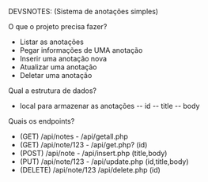 DEVSNOTES: (Sistema de anotações simples)

O que o projeto precisa fazer?

- Listar as anotações
- Pegar informações de UMA anotação
- Inserir uma anotação nova
- Atualizar uma anotação
- Deletar uma anotação

Qual a estrutura de dados?

- local para armazenar as anotações
  -- id
  -- title
  -- body

Quais os endpoints?

- (GET) /api/notes - /api/getall.php
- (GET) /api/note/123 - /api/get.php? (id)
- (POST) /api/note - /api/insert.php (title,body)
- (PUT) /api/note/123 - /api/update.php (id,title,body)
- (DELETE) /api/note/123 /api/delete.php (id)
